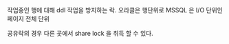 작업중인 행에 대해 ddl 작업을 방지하는 락. 오라클은 행단위로 MSSQL 은 I/O 단위인 페이지 전체 단위

공유락의 경우 다른 곳에서 share lock 을 취득 할 수 있다.
